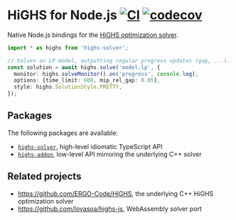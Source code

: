 # HiGHS for Node.js [![CI](https://github.com/opvious/highs.ts/actions/workflows/ci.yml/badge.svg)](https://github.com/opvious/highs.ts/actions/workflows/ci.yml) [![codecov](https://codecov.io/gh/opvious/highs.ts/branch/main/graph/badge.svg?token=yZatY8V1oT)](https://codecov.io/gh/opvious/highs.ts)

Native Node.js bindings for the [HiGHS optimization solver][highs].

```typescript
import * as highs from 'highs-solver';

// Solves an LP model, outputting regular progress updates (gap, ...).
const solution = await highs.solve('model.lp', {
  monitor: highs.solveMonitor().on('progress', console.log),
  options: {time_limit: 600, mip_rel_gap: 0.05},
  style: highs.SolutionStyle.PRETTY,
});
```

## Packages

The following packages are available:

+ [`highs-solver`](/packages/highs-solver), high-level idiomatic TypeScript API
+ [`highs-addon`](/packages/highs-addon), low-level API mirroring
  the underlying C++ solver

## Related projects

+ https://github.com/ERGO-Code/HiGHS, the underlying C++ HiGHS optimization
  solver
+ https://github.com/lovasoa/highs-js, WebAssembly solver port

[highs]: https://github.com/ERGO-COde/HiGHS
